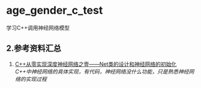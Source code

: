 # age\_gender\_c_test
学习C++调用神经网络模型

## 2.参考资料汇总  
1. [C++从零实现深度神经网络之壹——Net类的设计和神经网络的初始化](https://blog.csdn.net/xingchenbingbuyu/article/details/53674544)  
*C++中神经网络的具体实现，有代码，神经网络没什么功能，只是熟悉神经网络的实现过程*  